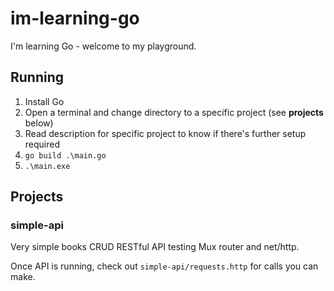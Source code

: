 # im-learning-go
I'm learning Go - welcome to my playground.

## Running
1. Install Go
2. Open a terminal and change directory to a specific project (see **projects** below)
3. Read description for specific project to know if there's further setup required
3. `go build .\main.go`
4. `.\main.exe`

## Projects

### simple-api
Very simple books CRUD RESTful API testing Mux router and net/http.

Once API is running, check out `simple-api/requests.http` for calls you can make.
